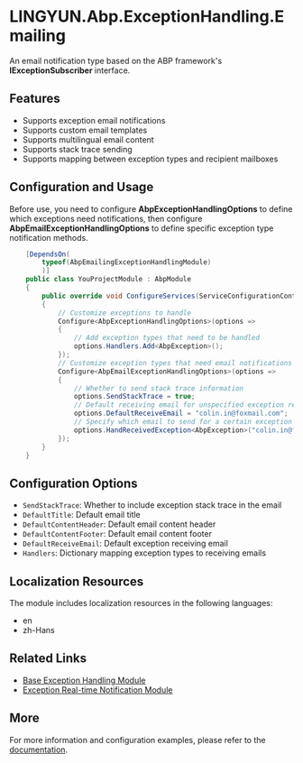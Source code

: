# LINGYUN.Abp.ExceptionHandling.Emailing

An email notification type based on the ABP framework's **IExceptionSubscriber** interface.

## Features

* Supports exception email notifications
* Supports custom email templates
* Supports multilingual email content
* Supports stack trace sending
* Supports mapping between exception types and recipient mailboxes

## Configuration and Usage

Before use, you need to configure **AbpExceptionHandlingOptions** to define which exceptions need notifications,
then configure **AbpEmailExceptionHandlingOptions** to define specific exception type notification methods.

```csharp
    [DependsOn(
        typeof(AbpEmailingExceptionHandlingModule)
        )]
    public class YouProjectModule : AbpModule
    {
        public override void ConfigureServices(ServiceConfigurationContext context)
        {
            // Customize exceptions to handle
            Configure<AbpExceptionHandlingOptions>(options =>
            {
                // Add exception types that need to be handled
                options.Handlers.Add<AbpException>();
            });
            // Customize exception types that need email notifications
            Configure<AbpEmailExceptionHandlingOptions>(options =>
            {
                // Whether to send stack trace information
                options.SendStackTrace = true;
                // Default receiving email for unspecified exception receivers
                options.DefaultReceiveEmail = "colin.in@foxmail.com";
                // Specify which email to send for a certain exception type
                options.HandReceivedException<AbpException>("colin.in@foxmail.com");
            });
        }
    }
```

## Configuration Options

* `SendStackTrace`: Whether to include exception stack trace in the email
* `DefaultTitle`: Default email title
* `DefaultContentHeader`: Default email content header
* `DefaultContentFooter`: Default email content footer
* `DefaultReceiveEmail`: Default exception receiving email
* `Handlers`: Dictionary mapping exception types to receiving emails

## Localization Resources

The module includes localization resources in the following languages:
* en
* zh-Hans

## Related Links

* [Base Exception Handling Module](../LINGYUN.Abp.ExceptionHandling/README.EN.md)
* [Exception Real-time Notification Module](../../../modules/realtime-notifications/LINGYUN.Abp.ExceptionHandling.Notifications/README.EN.md)

## More

For more information and configuration examples, please refer to the [documentation](https://github.com/colinin/abp-next-admin).
